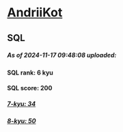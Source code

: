 # [AndriiKot](https://www.codewars.com/users/AndriiKot) 
## SQL
##### As of 2024-11-17 09:48:08 uploaded:
#### SQL rank: 6 kyu
#### SQL score: 200
##### [7-kyu: 34](https://github.com/AndriiKot/SQL__CodeWars/tree/main/kyu-7)
##### [8-kyu: 50](https://github.com/AndriiKot/SQL__CodeWars/tree/main/kyu-8)
